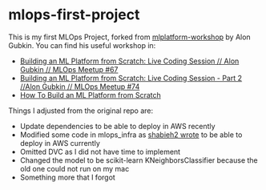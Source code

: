 # mlops-first-project

This is my first MLOps Project, forked from [mlplatform-workshop](https://github.com/aporia-ai/mlplatform-workshop) by Alon Gubkin. You can find his useful workshop in:

- [Building an ML Platform from Scratch: Live Coding Session // Alon Gubkin // MLOps Meetup #67](https://www.youtube.com/watch?v=s8Jj9gzQ3xA)
- [Building an ML Platform from Scratch: Live Coding Session - Part 2 //Alon Gubkin // MLOps Meetup #74](https://www.youtube.com/watch?v=C2y72n2oyqs)
- [How To Build an ML Platform from Scratch](https://www.aporia.com/blog/building-an-ml-platform-from-scratch/)

Things I adjusted from the original repo are:

- Update dependencies to be able to deploy in AWS recently
- Modified some code in mlops_infra as [shabieh2 wrote](https://github.com/aporia-ai/mlplatform-workshop/issues/5#issuecomment-1459073895) to be able to deploy in AWS currently
- Omitted DVC as I did not have time to implement
- Changed the model to be scikit-learn KNeighborsClassifier because the old one could not run on my mac
- Something more that I forgot
